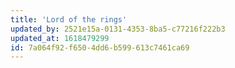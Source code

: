 ```yaml
---
title: 'Lord of the rings'
updated_by: 2521e15a-0131-4353-8ba5-c77216f222b3
updated_at: 1618479299
id: 7a064f92-f650-4dd6-b599-613c7461ca69
---
```


